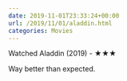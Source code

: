 ```yaml
---
date: 2019-11-01T23:33:24+00:00
url: /2019/11/01/aladdin.html
categories: Movies
---
```

Watched Aladdin (2019) - ★★★

Way better than expected.


